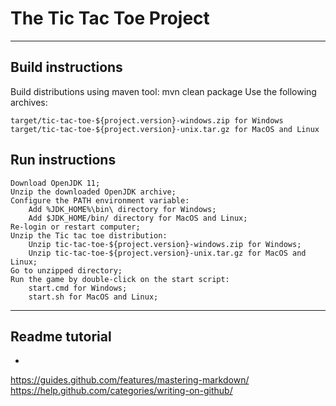 # The Tic Tac Toe Project

-----------------------------------------------------------------------------------

## Build instructions

Build distributions using maven tool:
mvn clean package
Use the following archives:

    target/tic-tac-toe-${project.version}-windows.zip for Windows
    target/tic-tac-toe-${project.version}-unix.tar.gz for MacOS and Linux


## Run instructions

    Download OpenJDK 11;
    Unzip the downloaded OpenJDK archive;
    Configure the PATH environment variable:
        Add %JDK_HOME%\bin\ directory for Windows;
        Add $JDK_HOME/bin/ directory for MacOS and Linux;
    Re-login or restart computer;
    Unzip the Tic tac toe distribution:
        Unzip tic-tac-toe-${project.version}-windows.zip for Windows;
        Unzip tic-tac-toe-${project.version}-unix.tar.gz for MacOS and Linux;
    Go to unzipped directory;
    Run the game by double-click on the start script:
        start.cmd for Windows;
        start.sh for MacOS and Linux;


-----------------------------------------------------------------------------------

## Readme tutorial

-
https://guides.github.com/features/mastering-markdown/
https://help.github.com/categories/writing-on-github/

